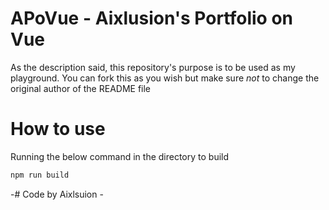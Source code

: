 # APoVue - Aixlusion's Portfolio on Vue

As the description said, this repository's purpose is to be used as my playground. You can fork this as you wish but make sure *not* to change the original author of the README file

# How to use

Running the below command in the directory to build
```sh
npm run build
```

-# Code by Aixlsuion - 
